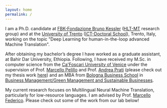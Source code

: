 ```yaml
---
layout: home
permalink: /
---
```


<p style="text-align: left;">I am a Ph.D. candidate at <a href="https://www.fbk.eu/en/">FBK-Fondazione Bruno Kessler</a> (<a href="https://ict.fbk.eu/units/hlt-mt/">HLT-MT</a> research group) and at the <a href="https://www.unitn.it/en">University of Trento</a> (<a href="http://ict.unitn.it/">ICT-Doctoral School</a>), Trento, Italy, working on the topic "Deep Learning for human-in-the-loop advanced Machine Translation".</p>
After obtaining my bachelor’s degree I have worked as a graduate assistant, at Bahir Dar University, Ethiopia. Following, I have received my M.Sc. in computer science from the <a href="http://www.unive.it/pag/13526/">Ca'Foscari University of Venice</a> under the supervision of Prof. <a href="http://www.dsi.unive.it/~pelillo/">Marcello Pelillo</a> and Prof. <a href="http://www.ce.unipr.it/people/aprati/">Andrea Prati</a> (please check out my thesis work <a href="https://www.researchgate.net/publication/325880587_Multi-Camera_Multi-Target_Tracking_Using_Relaxation_Processes">here</a>) and an MBA from <a href="https://bolognabusinessschool.com/hp/">Bologna Business School</a> in <a href="https://bolognabusinessschool.com/hp/master-fulltime/business-management-green-management-and-sustainable-businesses/">Business Management/Green Management and Sustainable Businesses</a>.

My current research focuses on Multilingual Neural Machine Translation, particularly for low-resource languages. I am advised by Prof. <a href="https://sites.google.com/site/marcellofedericohome/">Marcello Federico</a>. Please check out some of the work from our lab below!
